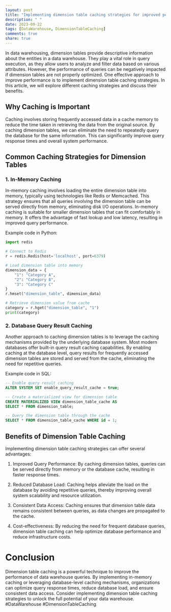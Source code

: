 ```yaml
---
layout: post
title: "Implementing dimension table caching strategies for improved performance."
description: " "
date: 2023-09-22
tags: [DataWarehouse, DimensionTableCaching]
comments: true
share: true
---
```


In data warehousing, dimension tables provide descriptive information about the entities in a data warehouse. They play a vital role in query execution, as they allow users to analyze and filter data based on various attributes. However, the performance of queries can be negatively impacted if dimension tables are not properly optimized. One effective approach to improve performance is to implement dimension table caching strategies. In this article, we will explore different caching strategies and discuss their benefits.

## Why Caching is Important

Caching involves storing frequently accessed data in a cache memory to reduce the time taken in retrieving the data from the original source. By caching dimension tables, we can eliminate the need to repeatedly query the database for the same information. This can significantly improve query response times and overall system performance.

## Common Caching Strategies for Dimension Tables

### 1. In-Memory Caching

In-memory caching involves loading the entire dimension table into memory, typically using technologies like Redis or Memcached. This strategy ensures that all queries involving the dimension table can be served directly from memory, eliminating disk I/O operations. In-memory caching is suitable for smaller dimension tables that can fit comfortably in memory. It offers the advantage of fast lookup and low latency, resulting in improved query performance.

Example code in Python:

```python
import redis

# Connect to Redis
r = redis.Redis(host='localhost', port=6379)

# Load dimension table into memory
dimension_data = {
    "1": "Category A",
    "2": "Category B",
    "3": "Category C"
}
r.hmset("dimension_table", dimension_data)

# Retrieve dimension value from cache
category = r.hget("dimension_table", "1")
print(category)
```

### 2. Database Query Result Caching

Another approach to caching dimension tables is to leverage the caching mechanisms provided by the underlying database system. Most modern databases offer built-in query result caching capabilities. By enabling caching at the database level, query results for frequently accessed dimension tables are stored and served from the cache, eliminating the need for repetitive queries.

Example code in SQL:

```sql
-- Enable query result caching
ALTER SYSTEM SET enable_query_result_cache = true;

-- Create a materialized view for dimension table
CREATE MATERIALIZED VIEW dimension_table_cache AS
SELECT * FROM dimension_table;

-- Query the dimension table through the cache
SELECT * FROM dimension_table_cache WHERE id = 1;
```

## Benefits of Dimension Table Caching

Implementing dimension table caching strategies can offer several advantages:

1. Improved Query Performance: By caching dimension tables, queries can be served directly from memory or the database cache, resulting in faster response times.

2. Reduced Database Load: Caching helps alleviate the load on the database by avoiding repetitive queries, thereby improving overall system scalability and resource utilization.

3. Consistent Data Access: Caching ensures that dimension table data remains consistent between queries, as data changes are propagated to the cache.

4. Cost-effectiveness: By reducing the need for frequent database queries, dimension table caching can help optimize database performance and reduce infrastructure costs.

# Conclusion

Dimension table caching is a powerful technique to improve the performance of data warehouse queries. By implementing in-memory caching or leveraging database-level caching mechanisms, organizations can optimize query response times, reduce database load, and ensure consistent data access. Consider implementing dimension table caching strategies to unlock the full potential of your data warehouse. #DataWarehouse #DimensionTableCaching